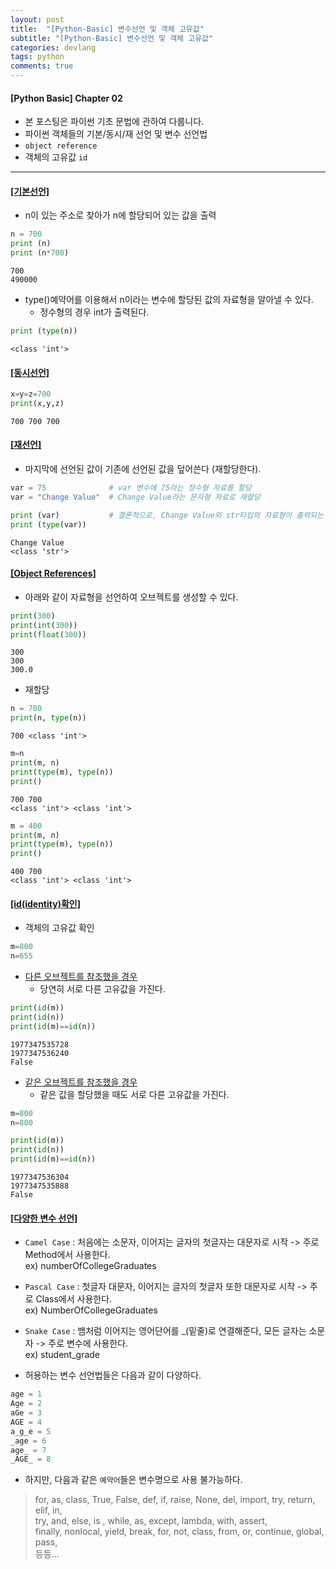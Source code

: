 ```yaml
---
layout: post
title:  "[Python-Basic] 변수선언 및 객체 고유값"
subtitle: "[Python-Basic] 변수선언 및 객체 고유값"
categories: devlang
tags: python
comments: true
---
```

#### [Python Basic] Chapter 02
-  본 포스팅은 파이썬 기초 문법에 관하여 다룹니다.
- 파이썬 객체들의 기본/동시/재 선언 및 변수 선언법
- `object reference`
- 객체의 고유값 `id`

---

#### <u>[기본선언]</u>
- n이 있는 주소로 찾아가 n에 할당되어 있는 값을 출력


```python
n = 700
print (n)
print (n*700)
```

    700
    490000
    

- type()예약어를 이용해서 n이라는 변수에 할당된 값의 자료형을 알아낼 수 있다.
    - 정수형의 경우 int가 출력된다.


```python
print (type(n))
```

    <class 'int'>
    

#### <u>[동시선언]</u>


```python
x=y=z=700
print(x,y,z)
```

    700 700 700
    

#### <u>[재선언]</u>
- 마지막에 선언된 값이 기존에 선언된 값을 덮어쓴다 (재할당한다).


```python
var = 75              # var 변수에 75라는 정수형 자료를 할당
var = "Change Value"  # Change Value라는 문자형 자료로 재할당 

print (var)           # 결론적으로, Change Value와 str타입의 자료형이 출력되는 것을 확인할 수 있다.
print (type(var))
```

    Change Value
    <class 'str'>
    

#### <u>[Object References]</u>
- 아래와 같이 자료형을 선언하여 오브젝트를 생성할 수 있다.


```python
print(300)
print(int(300))
print(float(300))
```

    300
    300
    300.0
    

- 재할당


```python
n = 700
print(n, type(n))
```

    700 <class 'int'>
    


```python
m=n                       
print(m, n)
print(type(m), type(n))
print()
```

    700 700
    <class 'int'> <class 'int'>
    
    


```python
m = 400
print(m, n)
print(type(m), type(n))
print()
```

    400 700
    <class 'int'> <class 'int'>
    
    

#### <u>[id(identity)확인]</u> 
- 객체의 고유값 확인


```python
m=800
n=655
```

- <u>다른 오브젝트를 참조했을 경우</u>
    - 당연히 서로 다른 고유값을 가진다.


```python
print(id(m))
print(id(n))
print(id(m)==id(n))
```

    1977347535728
    1977347536240
    False
    

- <u>같은 오브젝트를 참조했을 경우</u>
    - 같은 값을 할당했을 때도 서로 다른 고유값을 가진다.


```python
m=800
n=800
```


```python
print(id(m))
print(id(n))
print(id(m)==id(n))
```

    1977347536304
    1977347535888
    False
    

#### <u>[다양한 변수 선언]</u>


- `Camel Case` : 처음에는 소문자, 이어지는 글자의 첫글자는 대문자로 시작 -> 주로 Method에서 사용한다.<br>
ex) numberOfCollegeGraduates
- `Pascal Case` : 첫글자 대문자, 이어지는 글자의 첫글자 또한 대문자로 시작 -> 주로 Class에서 사용한다.<br>
ex) NumberOfCollegeGraduates
- `Snake Case` : 뱀처럼 이어지는 영어단어를 _(밑줄)로 연결해준다, 모든 글자는 소문자 -> 주로 변수에 사용한다.<br>
ex) student_grade

- 허용하는 변수 선언법들은 다음과 같이 다양하다.


```python
age = 1
Age = 2
aGe = 3
AGE = 4
a_g_e = 5
_age = 6
age_ = 7
_AGE_ = 8
```

- 하지만, 다음과 같은 `예약어`들은 변수명으로 사용 불가능하다.

> for, as, class, True, False, def, if, raise, None, del, import, try, return, elif, in,<br>
> try, and, else, is , while, as, except, lambda, with, assert,<br>
> finally, nonlocal, yield, break, for, not, class, from, or, continue, global, pass,<br>
> 등등...

